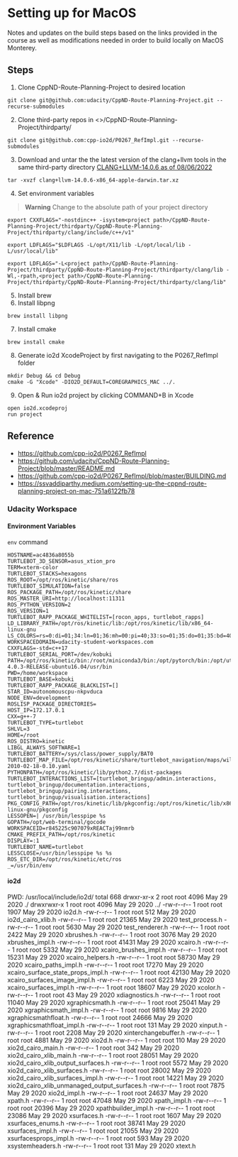 # Setting up for MacOS
Notes and updates on the build steps based on the links provided in the course
as well as modifications needed in order to build locally on MacOS Monterey.

## Steps
1. Clone CppND-Route-Planning-Project to desired location
```
git clone git@github.com:udacity/CppND-Route-Planning-Project.git --recurse-submodules
```
2. Clone third-party repos in <>/CppND-Route-Planning-Project/thirdparty/
```
git clone git@github.com:cpp-io2d/P0267_RefImpl.git --recurse-submodules
```
3. Download and untar the the latest version of the clang+llvm tools in the same third-party directory
[CLANG+LLVM-14.0.6 as of
08/06/2022](https://github.com/llvm/llvm-project/releases/download/llvmorg-14.0.6/clang+llvm-14.0.6-x86_64-apple-darwin.tar.xz)
```
tar -xvzf clang+llvm-14.0.6-x86_64-apple-darwin.tar.xz
```
4. Set environment variables
> **Warning**
> Change <project path> to the absolute path of your project directory
```
export CXXFLAGS="-nostdinc++ -isystem<project path>/CppND-Route-Planning-Project/thirdparty/CppND-Route-Planning-Project/thirdparty/clang/include/c++/v1"

export LDFLAGS="$LDFLAGS -L/opt/X11/lib -L/opt/local/lib -L/usr/local/lib"

export LDFLAGS="-L<project path>/CppND-Route-Planning-Project/thirdparty/CppND-Route-Planning-Project/thirdparty/clang/lib -Wl,-rpath,<project path>/CppND-Route-Planning-Project/thirdparty/CppND-Route-Planning-Project/thirdparty/clang/lib"
```
5. Install brew
6. Install libpng
```
brew install libpng
```
7. Install cmake
```
brew install cmake
```
8. Generate io2d XcodeProject by first navigating to the P0267_RefImpl folder
```
mkdir Debug && cd Debug
cmake -G "Xcode" -DIO2D_DEFAULT=COREGRAPHICS_MAC ../.
```
9. Open & Run io2d project by clicking COMMAND+B in Xcode
```
open io2d.xcodeproj
run project
```


## Reference
- https://github.com/cpp-io2d/P0267_RefImpl
- https://github.com/udacity/CppND-Route-Planning-Project/blob/master/README.md
- https://github.com/cpp-io2d/P0267_RefImpl/blob/master/BUILDING.md
- https://ssvaddiparthy.medium.com/setting-up-the-cppnd-route-planning-project-on-mac-751a6122fb78

### Udacity Workspace 
#### Environment Variables
```env``` command
```
HOSTNAME=ac4836a8055b
TURTLEBOT_3D_SENSOR=asus_xtion_pro
TERM=xterm-color
TURTLEBOT_STACKS=hexagons
ROS_ROOT=/opt/ros/kinetic/share/ros
TURTLEBOT_SIMULATION=false
ROS_PACKAGE_PATH=/opt/ros/kinetic/share
ROS_MASTER_URI=http://localhost:11311
ROS_PYTHON_VERSION=2
ROS_VERSION=1
TURTLEBOT_RAPP_PACKAGE_WHITELIST=[rocon_apps, turtlebot_rapps]
LD_LIBRARY_PATH=/opt/ros/kinetic/lib:/opt/ros/kinetic/lib/x86_64-linux-gnu
LS_COLORS=rs=0:di=01;34:ln=01;36:mh=00:pi=40;33:so=01;35:do=01;35:bd=40;33;01:cd=40;33;01:or=40;31;01:mi=00:su=37;41:sg=30;43:ca=30;41:tw=30;42:ow=34;42:st=37;44:ex=01;32:*.tar=01;31:*.tgz=01;31:*.arc=01;31:*.arj=01;31:*.taz=01;31:*.lha=01;31:*.lz4=01;31:*.lzh=01;31:*.lzma=01;31:*.tlz=01;31:*.txz=01;31:*.tzo=01;31:*.t7z=01;31:*.zip=01;31:*.z=01;31:*.Z=01;31:*.dz=01;31:*.gz=01;31:*.lrz=01;31:*.lz=01;31:*.lzo=01;31:*.xz=01;31:*.bz2=01;31:*.bz=01;31:*.tbz=01;31:*.tbz2=01;31:*.tz=01;31:*.deb=01;31:*.rpm=01;31:*.jar=01;31:*.war=01;31:*.ear=01;31:*.sar=01;31:*.rar=01;31:*.alz=01;31:*.ace=01;31:*.zoo=01;31:*.cpio=01;31:*.7z=01;31:*.rz=01;31:*.cab=01;31:*.jpg=01;35:*.jpeg=01;35:*.gif=01;35:*.bmp=01;35:*.pbm=01;35:*.pgm=01;35:*.ppm=01;35:*.tga=01;35:*.xbm=01;35:*.xpm=01;35:*.tif=01;35:*.tiff=01;35:*.png=01;35:*.svg=01;35:*.svgz=01;35:*.mng=01;35:*.pcx=01;35:*.mov=01;35:*.mpg=01;35:*.mpeg=01;35:*.m2v=01;35:*.mkv=01;35:*.webm=01;35:*.ogm=01;35:*.mp4=01;35:*.m4v=01;35:*.mp4v=01;35:*.vob=01;35:*.qt=01;35:*.nuv=01;35:*.wmv=01;35:*.asf=01;35:*.rm=01;35:*.rmvb=01;35:*.flc=01;35:*.avi=01;35:*.fli=01;35:*.flv=01;35:*.gl=01;35:*.dl=01;35:*.xcf=01;35:*.xwd=01;35:*.yuv=01;35:*.cgm=01;35:*.emf=01;35:*.ogv=01;35:*.ogx=01;35:*.aac=00;36:*.au=00;36:*.flac=00;36:*.m4a=00;36:*.mid=00;36:*.midi=00;36:*.mka=00;36:*.mp3=00;36:*.mpc=00;36:*.ogg=00;36:*.ra=00;36:*.wav=00;36:*.oga=00;36:*.opus=00;36:*.spx=00;36:*.xspf=00;36:
WORKSPACEDOMAIN=udacity-student-workspaces.com
CXXFLAGS=-std=c++17
TURTLEBOT_SERIAL_PORT=/dev/kobuki
PATH=/opt/ros/kinetic/bin:/root/miniconda3/bin:/opt/pytorch/bin:/opt/utils/bin:/usr/local/sbin:/usr/local/bin:/usr/sbin:/usr/bin:/sbin:/bin:/opt/VirtualGL/bin:/opt/TurboVNC/bin:/opt/swift/swift-4.0.3-RELEASE-ubuntu16.04/usr/bin
PWD=/home/workspace
TURTLEBOT_BASE=kobuki
TURTLEBOT_RAPP_PACKAGE_BLACKLIST=[]
STAR_ID=autonomouscpu-nkpvduca
NODE_ENV=development
ROSLISP_PACKAGE_DIRECTORIES=
HOST_IP=172.17.0.1
CXX=g++-7
TURTLEBOT_TYPE=turtlebot
SHLVL=3
HOME=/root
ROS_DISTRO=kinetic
LIBGL_ALWAYS_SOFTWARE=1
TURTLEBOT_BATTERY=/sys/class/power_supply/BAT0
TURTLEBOT_MAP_FILE=/opt/ros/kinetic/share/turtlebot_navigation/maps/willow-2010-02-18-0.10.yaml
PYTHONPATH=/opt/ros/kinetic/lib/python2.7/dist-packages
TURTLEBOT_INTERACTIONS_LIST=[turtlebot_bringup/admin.interactions, turtlebot_bringup/documentation.interactions, turtlebot_bringup/pairing.interactions, turtlebot_bringup/visualisation.interactions]
PKG_CONFIG_PATH=/opt/ros/kinetic/lib/pkgconfig:/opt/ros/kinetic/lib/x86_64-linux-gnu/pkgconfig
LESSOPEN=| /usr/bin/lesspipe %s
GOPATH=/opt/web-terminal/gocode
WORKSPACEID=r845225c907079xREACTaj99nmrb
CMAKE_PREFIX_PATH=/opt/ros/kinetic
DISPLAY=:1
TURTLEBOT_NAME=turtlebot
LESSCLOSE=/usr/bin/lesspipe %s %s
ROS_ETC_DIR=/opt/ros/kinetic/etc/ros
_=/usr/bin/env
```

#### io2d
PWD: /usr/local/include/io2d/
total 668
drwxr-xr-x 2 root root  4096 May 29  2020 ./
drwxrwxr-x 1 root root  4096 May 29  2020 ../
-rw-r--r-- 1 root root  1907 May 29  2020 io2d.h
-rw-r--r-- 1 root root   512 May 29  2020 io2d_cairo_xlib.h
-rw-r--r-- 1 root root 21365 May 29  2020 test_process.h
-rw-r--r-- 1 root root  5630 May 29  2020 test_renderer.h
-rw-r--r-- 1 root root  2422 May 29  2020 xbrushes.h
-rw-r--r-- 1 root root  3076 May 29  2020 xbrushes_impl.h
-rw-r--r-- 1 root root 41431 May 29  2020 xcairo.h
-rw-r--r-- 1 root root  5332 May 29  2020 xcairo_brushes_impl.h
-rw-r--r-- 1 root root 15231 May 29  2020 xcairo_helpers.h
-rw-r--r-- 1 root root 58730 May 29  2020 xcairo_paths_impl.h
-rw-r--r-- 1 root root 17270 May 29  2020 xcairo_surface_state_props_impl.h
-rw-r--r-- 1 root root 42130 May 29  2020 xcairo_surfaces_image_impl.h
-rw-r--r-- 1 root root  6223 May 29  2020 xcairo_surfaces_impl.h
-rw-r--r-- 1 root root 18607 May 29  2020 xcolor.h
-rw-r--r-- 1 root root    43 May 29  2020 xdiagnostics.h
-rw-r--r-- 1 root root 11040 May 29  2020 xgraphicsmath.h
-rw-r--r-- 1 root root 25041 May 29  2020 xgraphicsmath_impl.h
-rw-r--r-- 1 root root  9816 May 29  2020 xgraphicsmathfloat.h
-rw-r--r-- 1 root root 24666 May 29  2020 xgraphicsmathfloat_impl.h
-rw-r--r-- 1 root root   131 May 29  2020 xinput.h
-rw-r--r-- 1 root root  2208 May 29  2020 xinterchangebuffer.h
-rw-r--r-- 1 root root  4881 May 29  2020 xio2d.h
-rw-r--r-- 1 root root   110 May 29  2020 xio2d_cairo_main.h
-rw-r--r-- 1 root root   342 May 29  2020 xio2d_cairo_xlib_main.h
-rw-r--r-- 1 root root 28051 May 29  2020 xio2d_cairo_xlib_output_surfaces.h
-rw-r--r-- 1 root root  5572 May 29  2020 xio2d_cairo_xlib_surfaces.h
-rw-r--r-- 1 root root 28002 May 29  2020 xio2d_cairo_xlib_surfaces_impl.h
-rw-r--r-- 1 root root 14221 May 29  2020 xio2d_cairo_xlib_unmanaged_output_surfaces.h
-rw-r--r-- 1 root root  7875 May 29  2020 xio2d_impl.h
-rw-r--r-- 1 root root 24637 May 29  2020 xpath.h
-rw-r--r-- 1 root root 47048 May 29  2020 xpath_impl.h
-rw-r--r-- 1 root root 20396 May 29  2020 xpathbuilder_impl.h
-rw-r--r-- 1 root root 23086 May 29  2020 xsurfaces.h
-rw-r--r-- 1 root root  1607 May 29  2020 xsurfaces_enums.h
-rw-r--r-- 1 root root 38741 May 29  2020 xsurfaces_impl.h
-rw-r--r-- 1 root root 21055 May 29  2020 xsurfacesprops_impl.h
-rw-r--r-- 1 root root   593 May 29  2020 xsystemheaders.h
-rw-r--r-- 1 root root   131 May 29  2020 xtext.h


